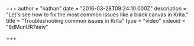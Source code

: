 +++
author = "nathan"
date = "2016-03-28T09:24:10.000Z"
description = "Let's see how to fix the most common issues like a black canvas in Krita."
title = "Troubleshooting common issues in Krita"
type = "video"
videoid = "8dMunUR7aaw"

+++


